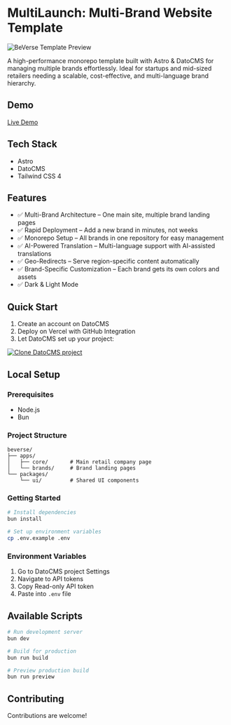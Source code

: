 # MultiLaunch: Multi-Brand Website Template

![BeVerse Template Preview](https://www.datocms-assets.com/150921/1742896702-template-preview.png)

A high-performance monorepo template built with Astro & DatoCMS for managing multiple brands effortlessly.
Ideal for startups and mid-sized retailers needing a scalable, cost-effective, and multi-language brand hierarchy.

## Demo
[Live Demo](https://astro-dato-beverse.vercel.app/en/)

## Tech Stack
- Astro
- DatoCMS
- Tailwind CSS 4

## Features
- ✅ Multi-Brand Architecture – One main site, multiple brand landing pages
- ✅ Rapid Deployment – Add a new brand in minutes, not weeks
- ✅ Monorepo Setup – All brands in one repository for easy management
- ✅ AI-Powered Translation – Multi-language support with AI-assisted translations
- ✅ Geo-Redirects – Serve region-specific content automatically
- ✅ Brand-Specific Customization – Each brand gets its own colors and assets
- ✅ Dark & Light Mode

## Quick Start
1. Create an account on DatoCMS
2. Deploy on Vercel with GitHub Integration
3. Let DatoCMS set up your project:

[![Clone DatoCMS project](https://dashboard.datocms.com/clone/button.svg)](https://dashboard.datocms.com/deploy?repo=bejamas%2Fastro-dato-beverse)

## Local Setup

### Prerequisites
- Node.js
- Bun

### Project Structure
```
beverse/
├── apps/
│   ├── core/       # Main retail company page
│   └── brands/     # Brand landing pages
└── packages/
    └── ui/         # Shared UI components
```

### Getting Started
```bash
# Install dependencies
bun install

# Set up environment variables
cp .env.example .env
```

### Environment Variables
1. Go to DatoCMS project Settings
2. Navigate to API tokens
3. Copy Read-only API token
4. Paste into `.env` file

## Available Scripts
```bash
# Run development server
bun dev

# Build for production
bun run build

# Preview production build
bun run preview
```

## Contributing
Contributions are welcome!
